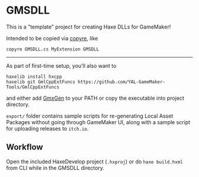 # GMSDLL

This is a "template" project for creating Haxe DLLs for GameMaker!

Intended to be copied via [copyre](https://github.com/YAL-Haxe/copyre), like
```
copyre GMSDLL.cs MyExtension GMSDLL
```
---
As part of first-time setup, you'll also want to
```
haxelib install hxcpp
haxelib git GmlCppExtFuncs https://github.com/YAL-GameMaker-Tools/GmlCppExtFuncs
```
and either add
[GmxGen](https://github.com/YAL-GameMaker-Tools/GmxGen)
to your PATH or copy the executable into project directory.

`export/` folder contains sample scripts for re-generating Local Asset Packages without going through GameMaker UI, along with a sample script for uploading releases to `itch.io`.

## Workflow

Open the included HaxeDevelop project (`.hxproj`) or do `haxe build.hxml` from CLI while in the GMSDLL directory.